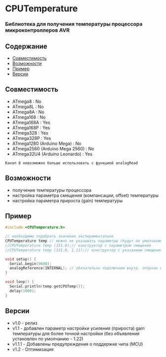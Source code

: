 # CPUTemperature
### Библиотека для получения температуры процессора микроконтроллеров AVR

## Содержание
- [Совместимость](#compatibility)
- [Возможности](#capabilities)
- [Пример](#example)
- [Версии](#versions)

<a id="compatibility"></a>
## Совместимость
- ATmega8 : No
- ATmega8L : No
- ATmega8A : No
- ATmega168 : No
- ATmega168A : Yes
- ATmega168P : Yes
- ATmega328 : Yes
- ATmega328P : Yes
- ATmega1280 (Arduino Mega) : No
- ATmega2560 (Arduino Mega 2560) : No
- ATmega32U4 (Arduino Leonardo) : Yes

`Канал 8 невозможно больше использовать с функцией analogRead`

<a id="capabilities"></a>
## Возможности
- получение температуры процессора
- настройка параметра смещения (компансации, offset) температуры
- настройка параметра прироста (gain) температуры
<a id="example"></a>
## Пример
```cpp
#include <CPUTemperature.h>

// необходимо подобрать значения экспериментально
CPUTemperature temp // можно не указывать параметры (будут по умолчанию - 324.31, 1.22)
//CPUTemperature temp (331.0);// конструктор с параметром смещения
//CPUTemperature temp (331.0, 1.11);// конструктор с указанием смещения и прироста

void setup() {
  Serial.begin(9600);
  analogReference(INTERNAL); // обязательно подключаем внутр. опорное напряжение
}

void loop() {
  Serial.println(temp.getCPUTemp());
  delay(1000);
}
```

<a id="versions"></a>
## Версии
- v1.0 - релиз
- v1.1 - добавлен параметр настройки усиления (прироста) gain температуры
для более точной настройки (без объявления установлен по умолчанию - 1.22)
- v1.1.1 - Добавлены предупреждения о поддержке чипа (MCU)
-	v1.2 - Оптимизация
